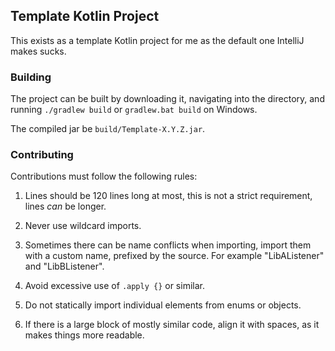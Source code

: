 ## Template Kotlin Project
This exists as a template Kotlin project for me as the default one IntelliJ makes sucks.

### Building
The project can be built by downloading it, navigating into the directory, and running `./gradlew build` or
`gradlew.bat build` on Windows.

The compiled jar be `build/Template-X.Y.Z.jar`.

### Contributing
Contributions must follow the following rules:
1) Lines should be 120 lines long at most, this is not a strict requirement, lines *can* be longer.

2) Never use wildcard imports.

3) Sometimes there can be name conflicts when importing, import them with a custom name, prefixed by the source. For
   example "LibAListener" and "LibBListener".

4) Avoid excessive use of `.apply {}` or similar.

5) Do not statically import individual elements from enums or objects.

6) If there is a large block of mostly similar code, align it with spaces, as it makes things more readable.